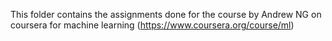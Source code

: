 This folder contains the assignments done for the course by Andrew NG on coursera for machine learning (https://www.coursera.org/course/ml)
